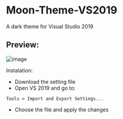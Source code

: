 # Moon-Theme-VS2019
A dark theme for Visual Studio 2019

## Preview:
![image](https://user-images.githubusercontent.com/62407687/111847337-5f24c400-88e7-11eb-87ca-f9b4f56c52ad.png)

Instalation:
- Download the setting file
- Open VS 2019 and go to:

`Tools > Import and Export Settings...`

- Choose the file and apply the changes
